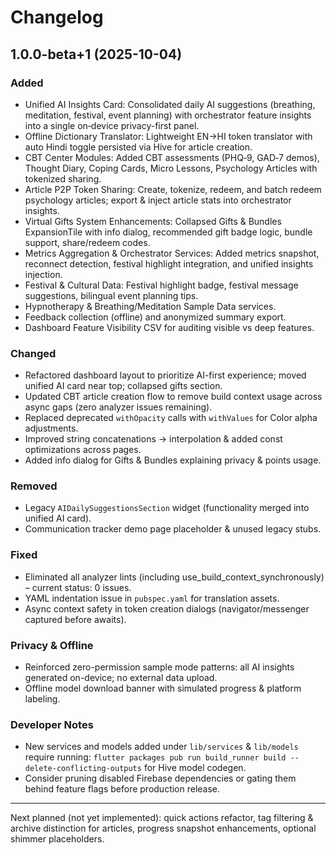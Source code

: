 # Changelog

## 1.0.0-beta+1 (2025-10-04)

### Added
- Unified AI Insights Card: Consolidated daily AI suggestions (breathing, meditation, festival, event planning) with orchestrator feature insights into a single on‑device privacy-first panel.
- Offline Dictionary Translator: Lightweight EN→HI token translator with auto Hindi toggle persisted via Hive for article creation.
- CBT Center Modules: Added CBT assessments (PHQ‑9, GAD‑7 demos), Thought Diary, Coping Cards, Micro Lessons, Psychology Articles with tokenized sharing.
- Article P2P Token Sharing: Create, tokenize, redeem, and batch redeem psychology articles; export & inject article stats into orchestrator insights.
- Virtual Gifts System Enhancements: Collapsed Gifts & Bundles ExpansionTile with info dialog, recommended gift badge logic, bundle support, share/redeem codes.
- Metrics Aggregation & Orchestrator Services: Added metrics snapshot, reconnect detection, festival highlight integration, and unified insights injection.
- Festival & Cultural Data: Festival highlight badge, festival message suggestions, bilingual event planning tips.
- Hypnotherapy & Breathing/Meditation Sample Data services.
- Feedback collection (offline) and anonymized summary export.
- Dashboard Feature Visibility CSV for auditing visible vs deep features.

### Changed
- Refactored dashboard layout to prioritize AI-first experience; moved unified AI card near top; collapsed gifts section.
- Updated CBT article creation flow to remove build context usage across async gaps (zero analyzer issues remaining).
- Replaced deprecated `withOpacity` calls with `withValues` for Color alpha adjustments.
- Improved string concatenations -> interpolation & added const optimizations across pages.
- Added info dialog for Gifts & Bundles explaining privacy & points usage.

### Removed
- Legacy `AIDailySuggestionsSection` widget (functionality merged into unified AI card).
- Communication tracker demo page placeholder & unused legacy stubs.

### Fixed
- Eliminated all analyzer lints (including use_build_context_synchronously) – current status: 0 issues.
- YAML indentation issue in `pubspec.yaml` for translation assets.
- Async context safety in token creation dialogs (navigator/messenger captured before awaits).

### Privacy & Offline
- Reinforced zero-permission sample mode patterns: all AI insights generated on-device; no external data upload.
- Offline model download banner with simulated progress & platform labeling.

### Developer Notes
- New services and models added under `lib/services` & `lib/models` require running:
  `flutter packages pub run build_runner build --delete-conflicting-outputs` for Hive model codegen.
- Consider pruning disabled Firebase dependencies or gating them behind feature flags before production release.

---
Next planned (not yet implemented): quick actions refactor, tag filtering & archive distinction for articles, progress snapshot enhancements, optional shimmer placeholders.
